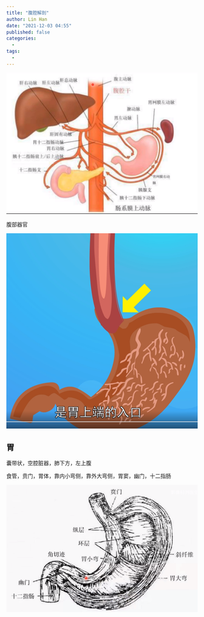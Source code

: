 ```yaml
---
title: "腹腔解剖"
author: Lin Han
date: "2021-12-03 04:55"
published: false
categories:
  -
tags:
  -
---
```


![fuqianggan](/assets/img/post/2021/fuqianggan.png)

腹部器官

![benmen](/assets/img/post/Med/benmen.png)


## 胃
囊带状，空腔脏器，肺下方，左上腹

食管，贲门，胃体，靠内小弯侧，靠外大弯侧，胃窦，幽门，十二指肠

![stomach anatomy](/assets/img/post/Med/stomach-anatomy.png)
